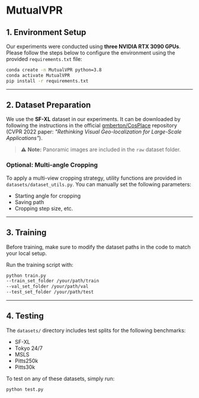 # MutualVPR

## 1. Environment Setup

Our experiments were conducted using **three NVIDIA RTX 3090 GPUs**. Please follow the steps below to configure the environment using the provided `requirements.txt` file:

```bash
conda create -n MutualVPR python=3.8
conda activate MutualVPR
pip install -r requirements.txt
```
---

## 2. Dataset Preparation

We use the **SF-XL** dataset in our experiments. It can be downloaded by following the instructions in the official [gmberton/CosPlace](https://github.com/gmberton/CosPlace) repository (CVPR 2022 paper: *"Rethinking Visual Geo-localization for Large-Scale Applications"*).

> ⚠️ **Note:** Panoramic images are included in the `raw` dataset folder.

### Optional: Multi-angle Cropping

To apply a multi-view cropping strategy, utility functions are provided in `datasets/dataset_utils.py`. You can manually set the following parameters:

- Starting angle for cropping  
- Saving path  
- Cropping step size, etc.

---

## 3. Training

Before training, make sure to modify the dataset paths in the code to match your local setup.


Run the training script with:
```bash
python train.py
--train_set_folder /your/path/train
--val_set_folder /your/path/val
--test_set_folder /your/path/test
```


---

## 4. Testing

The `datasets/` directory includes test splits for the following benchmarks:

- SF-XL  
- Tokyo 24/7  
- MSLS  
- Pitts250k  
- Pitts30k  

To test on any of these datasets, simply run:

```bash
python test.py
```